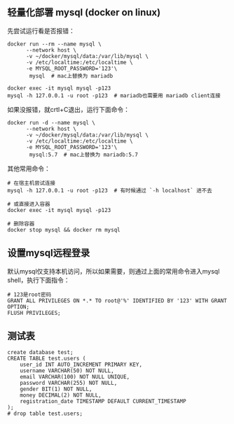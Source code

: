 ## 轻量化部署 mysql (docker on linux)

先尝试运行看是否报错：
```shell
docker run --rm --name mysql \
      --network host \
      -v ~/docker/mysql/data:/var/lib/mysql \
      -v /etc/localtime:/etc/localtime \
      -e MYSQL_ROOT_PASSWORD='123'\
       mysql  # mac上替换为 mariadb
       
docker exec -it mysql mysql -p123
mysql -h 127.0.0.1 -u root -p123  # mariadb也需要用 mariadb client连接
```

如果没报错，就crtl+C退出，运行下面命令：
```shell
docker run -d --name mysql \
      --network host \
      -v ~/docker/mysql/data:/var/lib/mysql \
      -v /etc/localtime:/etc/localtime \
      -e MYSQL_ROOT_PASSWORD='123'\
       mysql:5.7  # mac上替换为 mariadb:5.7
```

其他常用命令：
```shell
# 在宿主机尝试连接
mysql -h 127.0.0.1 -u root -p123  # 有时候通过 `-h localhost` 进不去

# 或直接进入容器
docker exec -it mysql mysql -p123

# 删除容器
docker stop mysql && docker rm mysql
```

## 设置mysql远程登录
默认mysql仅支持本机访问，所以如果需要，则通过上面的常用命令进入mysql shell，执行下面指令：
```shell
# 123是root密码
GRANT ALL PRIVILEGES ON *.* TO root@'%' IDENTIFIED BY '123' WITH GRANT OPTION;
FLUSH PRIVILEGES;
```

## 测试表

```
create database test;
CREATE TABLE test.users (
    user_id INT AUTO_INCREMENT PRIMARY KEY,
    username VARCHAR(50) NOT NULL,
    email VARCHAR(100) NOT NULL UNIQUE,
    password VARCHAR(255) NOT NULL,
    gender BIT(1) NOT NULL,
    money DECIMAL(2) NOT NULL,
    registration_date TIMESTAMP DEFAULT CURRENT_TIMESTAMP
);
# drop table test.users;
```
